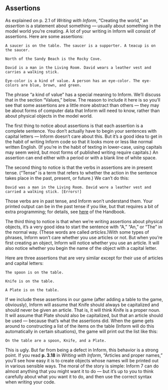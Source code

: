 ## Assertions

As explained on p. 2.1 of _Writing with Inform_, “Creating the world,” an _assertion_ is a statement about something — usually about something in the model world you’re creating. A lot of your writing in Inform will consist of assertions. Here are some assertions:

```inform7
A saucer is on the table. The saucer is a supporter. A teacup is on the saucer.

North of the Sandy Beach is the Rocky Cove.

David is a man in the Living Room. David wears a leather vest and carries a walking stick.

Eye-color is a kind of value. A person has an eye-color. The eye-colors are blue, brown, and green.
```

The phrase “a kind of value” has a special meaning to Inform. We’ll discuss that in the section “Values,” below. The reason to include it here is so you’ll see that some assertions are a little more abstract than others — they may be about forms of computer data that Inform will need to know, rather than about physical objects in the model world.

The first thing to notice about assertions is that each assertion is a complete sentence. You don’t actually have to begin your sentences with capital letters — Inform doesn’t care about this. But it’s a good idea to get in the habit of writing Inform code so that it looks more or less like normal written English. (If you’re in the habit of texting in lower-case, using capitals may seem weird, but most forms of published writing require capitals.) An assertion can end either with a period or with a blank line of white space.

The second thing to notice is that the verbs in assertions are in present tense. (“Tense” is a term that refers to whether the action in the sentence takes place in the past, present, or future.) We can’t do this:

```inform7
David was a man in the Living Room. David wore a leather vest and carried a walking stick. [Errors!]
```

Those verbs are in past tense, and Inform won’t understand them. Your printed output can be in the past tense if you like, but that requires a bit of extra programming; for details, see [here](../chapter_10_advanced_topics/story_tense_and_viewpoint.md#story-tense-and-viewpoint) of the Handbook.

The third thing to notice is that when we’re writing assertions about physical objects, it’s a very good idea to start the sentence with “A,” “An,” or “The” in the normal way. (These words are called _articles._)With some types of phrases, Inform won’t care whether you use articles or not. But when you’re first creating an object, Inform will notice whether you use an article. It will also notice whether you begin the name of the object with a capital letter.

Here are three assertions that are very similar except for their use of articles and capital letters:

```inform7
The spoon is on the table.

Knife is on the table.

A Plate is on the table.
```

If we include these assertions in our game (after adding a table to the game, obviously), Inform will assume that Knife should always be capitalized and should never be given an article. That is, it will think Knife is a proper noun. It will assume that Plate should also be capitalized, but that an article should be used — because that’s what the assertions did. When the game gets around to constructing a list of the items on the table (Inform will do this automatically in certain situations), the game will print out the list like this:

```
On the table are a spoon, Knife, and a Plate.
```

This is ugly. But far from being a defect in Inform, this behavior is a strong point. If you read **p. 3.18** in _Writing with Inform_, “Articles and proper names,” you’ll see how easy it is to create objects whose names will be printed out in various sensible ways. The moral of the story is simple: Inform 7 can do almost anything that you might want it to do — but it’s up to you to think carefully about what you want it to do, and then use the correct syntax when writing your code.
